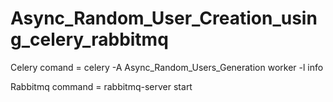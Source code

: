 # Async_Random_User_Creation_using_celery_rabbitmq

Celery comand = celery -A Async_Random_Users_Generation worker -l info

Rabbitmq command = rabbitmq-server start 
